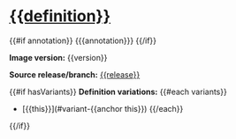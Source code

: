 # [{{definition}}](HTTPS://github.com/{{repository}}/tree/main/containers/{{definition}})

{{#if annotation}} {{{annotation}}} {{/if}}

**Image version:** {{version}}

**Source release/branch:**
[{{release}}](HTTPS://github.com/{{repository}}/tree/{{release}}/containers/{{definition}})

{{#if hasVariants}} **Definition variations:** {{#each variants}}

-   [{{this}}](#variant-{{anchor this}}) {{/each}}

{{/if}}
